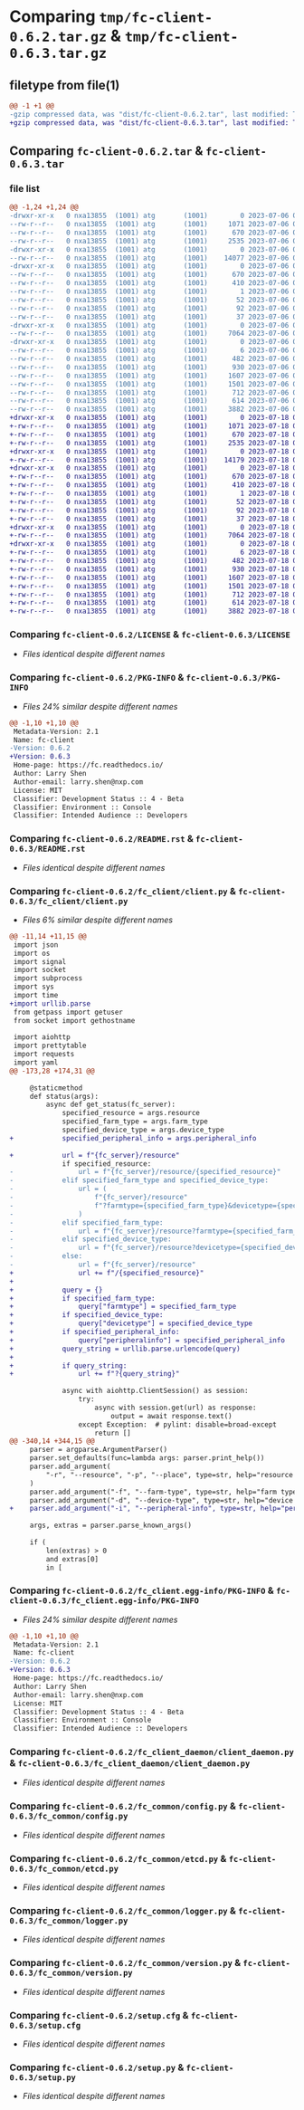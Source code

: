 # Comparing `tmp/fc-client-0.6.2.tar.gz` & `tmp/fc-client-0.6.3.tar.gz`

## filetype from file(1)

```diff
@@ -1 +1 @@
-gzip compressed data, was "dist/fc-client-0.6.2.tar", last modified: Thu Jul  6 08:49:04 2023, max compression
+gzip compressed data, was "dist/fc-client-0.6.3.tar", last modified: Tue Jul 18 04:27:05 2023, max compression
```

## Comparing `fc-client-0.6.2.tar` & `fc-client-0.6.3.tar`

### file list

```diff
@@ -1,24 +1,24 @@
-drwxr-xr-x   0 nxa13855  (1001) atg       (1001)        0 2023-07-06 08:49:04.000000 fc-client-0.6.2/
--rw-r--r--   0 nxa13855  (1001) atg       (1001)     1071 2023-07-06 08:48:52.000000 fc-client-0.6.2/LICENSE
--rw-r--r--   0 nxa13855  (1001) atg       (1001)      670 2023-07-06 08:49:04.000000 fc-client-0.6.2/PKG-INFO
--rw-r--r--   0 nxa13855  (1001) atg       (1001)     2535 2023-07-06 08:48:52.000000 fc-client-0.6.2/README.rst
-drwxr-xr-x   0 nxa13855  (1001) atg       (1001)        0 2023-07-06 08:49:04.000000 fc-client-0.6.2/fc_client/
--rw-r--r--   0 nxa13855  (1001) atg       (1001)    14077 2023-07-06 08:48:52.000000 fc-client-0.6.2/fc_client/client.py
-drwxr-xr-x   0 nxa13855  (1001) atg       (1001)        0 2023-07-06 08:49:04.000000 fc-client-0.6.2/fc_client.egg-info/
--rw-r--r--   0 nxa13855  (1001) atg       (1001)      670 2023-07-06 08:49:04.000000 fc-client-0.6.2/fc_client.egg-info/PKG-INFO
--rw-r--r--   0 nxa13855  (1001) atg       (1001)      410 2023-07-06 08:49:04.000000 fc-client-0.6.2/fc_client.egg-info/SOURCES.txt
--rw-r--r--   0 nxa13855  (1001) atg       (1001)        1 2023-07-06 08:49:04.000000 fc-client-0.6.2/fc_client.egg-info/dependency_links.txt
--rw-r--r--   0 nxa13855  (1001) atg       (1001)       52 2023-07-06 08:49:04.000000 fc-client-0.6.2/fc_client.egg-info/entry_points.txt
--rw-r--r--   0 nxa13855  (1001) atg       (1001)       92 2023-07-06 08:49:04.000000 fc-client-0.6.2/fc_client.egg-info/requires.txt
--rw-r--r--   0 nxa13855  (1001) atg       (1001)       37 2023-07-06 08:49:04.000000 fc-client-0.6.2/fc_client.egg-info/top_level.txt
-drwxr-xr-x   0 nxa13855  (1001) atg       (1001)        0 2023-07-06 08:49:04.000000 fc-client-0.6.2/fc_client_daemon/
--rw-r--r--   0 nxa13855  (1001) atg       (1001)     7064 2023-07-06 08:48:52.000000 fc-client-0.6.2/fc_client_daemon/client_daemon.py
-drwxr-xr-x   0 nxa13855  (1001) atg       (1001)        0 2023-07-06 08:49:04.000000 fc-client-0.6.2/fc_common/
--rw-r--r--   0 nxa13855  (1001) atg       (1001)        6 2023-07-06 08:48:52.000000 fc-client-0.6.2/fc_common/VERSION
--rw-r--r--   0 nxa13855  (1001) atg       (1001)      482 2023-07-06 08:48:52.000000 fc-client-0.6.2/fc_common/__init__.py
--rw-r--r--   0 nxa13855  (1001) atg       (1001)      930 2023-07-06 08:48:52.000000 fc-client-0.6.2/fc_common/config.py
--rw-r--r--   0 nxa13855  (1001) atg       (1001)     1607 2023-07-06 08:48:52.000000 fc-client-0.6.2/fc_common/etcd.py
--rw-r--r--   0 nxa13855  (1001) atg       (1001)     1501 2023-07-06 08:48:52.000000 fc-client-0.6.2/fc_common/logger.py
--rw-r--r--   0 nxa13855  (1001) atg       (1001)      712 2023-07-06 08:48:52.000000 fc-client-0.6.2/fc_common/version.py
--rw-r--r--   0 nxa13855  (1001) atg       (1001)      614 2023-07-06 08:49:04.000000 fc-client-0.6.2/setup.cfg
--rw-r--r--   0 nxa13855  (1001) atg       (1001)     3882 2023-07-06 08:48:52.000000 fc-client-0.6.2/setup.py
+drwxr-xr-x   0 nxa13855  (1001) atg       (1001)        0 2023-07-18 04:27:05.000000 fc-client-0.6.3/
+-rw-r--r--   0 nxa13855  (1001) atg       (1001)     1071 2023-07-18 04:26:21.000000 fc-client-0.6.3/LICENSE
+-rw-r--r--   0 nxa13855  (1001) atg       (1001)      670 2023-07-18 04:27:05.000000 fc-client-0.6.3/PKG-INFO
+-rw-r--r--   0 nxa13855  (1001) atg       (1001)     2535 2023-07-18 04:26:21.000000 fc-client-0.6.3/README.rst
+drwxr-xr-x   0 nxa13855  (1001) atg       (1001)        0 2023-07-18 04:27:05.000000 fc-client-0.6.3/fc_client/
+-rw-r--r--   0 nxa13855  (1001) atg       (1001)    14179 2023-07-18 04:26:21.000000 fc-client-0.6.3/fc_client/client.py
+drwxr-xr-x   0 nxa13855  (1001) atg       (1001)        0 2023-07-18 04:27:05.000000 fc-client-0.6.3/fc_client.egg-info/
+-rw-r--r--   0 nxa13855  (1001) atg       (1001)      670 2023-07-18 04:27:05.000000 fc-client-0.6.3/fc_client.egg-info/PKG-INFO
+-rw-r--r--   0 nxa13855  (1001) atg       (1001)      410 2023-07-18 04:27:05.000000 fc-client-0.6.3/fc_client.egg-info/SOURCES.txt
+-rw-r--r--   0 nxa13855  (1001) atg       (1001)        1 2023-07-18 04:27:05.000000 fc-client-0.6.3/fc_client.egg-info/dependency_links.txt
+-rw-r--r--   0 nxa13855  (1001) atg       (1001)       52 2023-07-18 04:27:05.000000 fc-client-0.6.3/fc_client.egg-info/entry_points.txt
+-rw-r--r--   0 nxa13855  (1001) atg       (1001)       92 2023-07-18 04:27:05.000000 fc-client-0.6.3/fc_client.egg-info/requires.txt
+-rw-r--r--   0 nxa13855  (1001) atg       (1001)       37 2023-07-18 04:27:05.000000 fc-client-0.6.3/fc_client.egg-info/top_level.txt
+drwxr-xr-x   0 nxa13855  (1001) atg       (1001)        0 2023-07-18 04:27:05.000000 fc-client-0.6.3/fc_client_daemon/
+-rw-r--r--   0 nxa13855  (1001) atg       (1001)     7064 2023-07-18 04:26:21.000000 fc-client-0.6.3/fc_client_daemon/client_daemon.py
+drwxr-xr-x   0 nxa13855  (1001) atg       (1001)        0 2023-07-18 04:27:05.000000 fc-client-0.6.3/fc_common/
+-rw-r--r--   0 nxa13855  (1001) atg       (1001)        6 2023-07-18 04:26:21.000000 fc-client-0.6.3/fc_common/VERSION
+-rw-r--r--   0 nxa13855  (1001) atg       (1001)      482 2023-07-18 04:26:21.000000 fc-client-0.6.3/fc_common/__init__.py
+-rw-r--r--   0 nxa13855  (1001) atg       (1001)      930 2023-07-18 04:26:21.000000 fc-client-0.6.3/fc_common/config.py
+-rw-r--r--   0 nxa13855  (1001) atg       (1001)     1607 2023-07-18 04:26:21.000000 fc-client-0.6.3/fc_common/etcd.py
+-rw-r--r--   0 nxa13855  (1001) atg       (1001)     1501 2023-07-18 04:26:21.000000 fc-client-0.6.3/fc_common/logger.py
+-rw-r--r--   0 nxa13855  (1001) atg       (1001)      712 2023-07-18 04:26:21.000000 fc-client-0.6.3/fc_common/version.py
+-rw-r--r--   0 nxa13855  (1001) atg       (1001)      614 2023-07-18 04:27:05.000000 fc-client-0.6.3/setup.cfg
+-rw-r--r--   0 nxa13855  (1001) atg       (1001)     3882 2023-07-18 04:26:21.000000 fc-client-0.6.3/setup.py
```

### Comparing `fc-client-0.6.2/LICENSE` & `fc-client-0.6.3/LICENSE`

 * *Files identical despite different names*

### Comparing `fc-client-0.6.2/PKG-INFO` & `fc-client-0.6.3/PKG-INFO`

 * *Files 24% similar despite different names*

```diff
@@ -1,10 +1,10 @@
 Metadata-Version: 2.1
 Name: fc-client
-Version: 0.6.2
+Version: 0.6.3
 Home-page: https://fc.readthedocs.io/
 Author: Larry Shen
 Author-email: larry.shen@nxp.com
 License: MIT
 Classifier: Development Status :: 4 - Beta
 Classifier: Environment :: Console
 Classifier: Intended Audience :: Developers
```

### Comparing `fc-client-0.6.2/README.rst` & `fc-client-0.6.3/README.rst`

 * *Files identical despite different names*

### Comparing `fc-client-0.6.2/fc_client/client.py` & `fc-client-0.6.3/fc_client/client.py`

 * *Files 6% similar despite different names*

```diff
@@ -11,14 +11,15 @@
 import json
 import os
 import signal
 import socket
 import subprocess
 import sys
 import time
+import urllib.parse
 from getpass import getuser
 from socket import gethostname
 
 import aiohttp
 import prettytable
 import requests
 import yaml
@@ -173,28 +174,31 @@
 
     @staticmethod
     def status(args):
         async def get_status(fc_server):
             specified_resource = args.resource
             specified_farm_type = args.farm_type
             specified_device_type = args.device_type
+            specified_peripheral_info = args.peripheral_info
 
+            url = f"{fc_server}/resource"
             if specified_resource:
-                url = f"{fc_server}/resource/{specified_resource}"
-            elif specified_farm_type and specified_device_type:
-                url = (
-                    f"{fc_server}/resource"
-                    f"?farmtype={specified_farm_type}&devicetype={specified_device_type}"
-                )
-            elif specified_farm_type:
-                url = f"{fc_server}/resource?farmtype={specified_farm_type}"
-            elif specified_device_type:
-                url = f"{fc_server}/resource?devicetype={specified_device_type}"
-            else:
-                url = f"{fc_server}/resource"
+                url += f"/{specified_resource}"
+
+            query = {}
+            if specified_farm_type:
+                query["farmtype"] = specified_farm_type
+            if specified_device_type:
+                query["devicetype"] = specified_device_type
+            if specified_peripheral_info:
+                query["peripheralinfo"] = specified_peripheral_info
+            query_string = urllib.parse.urlencode(query)
+
+            if query_string:
+                url += f"?{query_string}"
 
             async with aiohttp.ClientSession() as session:
                 try:
                     async with session.get(url) as response:
                         output = await response.text()
                 except Exception:  # pylint: disable=broad-except
                     return []
@@ -340,14 +344,15 @@
     parser = argparse.ArgumentParser()
     parser.set_defaults(func=lambda args: parser.print_help())
     parser.add_argument(
         "-r", "--resource", "-p", "--place", type=str, help="resource name"
     )
     parser.add_argument("-f", "--farm-type", type=str, help="farm type")
     parser.add_argument("-d", "--device-type", type=str, help="device type")
+    parser.add_argument("-i", "--peripheral-info", type=str, help="peripheral info")
 
     args, extras = parser.parse_known_args()
 
     if (
         len(extras) > 0
         and extras[0]
         in [
```

### Comparing `fc-client-0.6.2/fc_client.egg-info/PKG-INFO` & `fc-client-0.6.3/fc_client.egg-info/PKG-INFO`

 * *Files 24% similar despite different names*

```diff
@@ -1,10 +1,10 @@
 Metadata-Version: 2.1
 Name: fc-client
-Version: 0.6.2
+Version: 0.6.3
 Home-page: https://fc.readthedocs.io/
 Author: Larry Shen
 Author-email: larry.shen@nxp.com
 License: MIT
 Classifier: Development Status :: 4 - Beta
 Classifier: Environment :: Console
 Classifier: Intended Audience :: Developers
```

### Comparing `fc-client-0.6.2/fc_client_daemon/client_daemon.py` & `fc-client-0.6.3/fc_client_daemon/client_daemon.py`

 * *Files identical despite different names*

### Comparing `fc-client-0.6.2/fc_common/config.py` & `fc-client-0.6.3/fc_common/config.py`

 * *Files identical despite different names*

### Comparing `fc-client-0.6.2/fc_common/etcd.py` & `fc-client-0.6.3/fc_common/etcd.py`

 * *Files identical despite different names*

### Comparing `fc-client-0.6.2/fc_common/logger.py` & `fc-client-0.6.3/fc_common/logger.py`

 * *Files identical despite different names*

### Comparing `fc-client-0.6.2/fc_common/version.py` & `fc-client-0.6.3/fc_common/version.py`

 * *Files identical despite different names*

### Comparing `fc-client-0.6.2/setup.cfg` & `fc-client-0.6.3/setup.cfg`

 * *Files identical despite different names*

### Comparing `fc-client-0.6.2/setup.py` & `fc-client-0.6.3/setup.py`

 * *Files identical despite different names*

